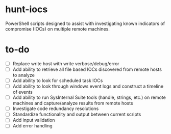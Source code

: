 # hunt-iocs
PowerShell scripts designed to assist with investigating known indicators of compromise (IOCs) on multiple remote machines.

# to-do
- [ ] Replace write host with write verbose/debug/error  
- [ ] Add ability to retrieve all file based IOCs discovered from remote hosts to analyze  
- [ ] Add ability to look for scheduled task IOCs  
- [ ] Add ability to look through windows event logs and construct a timeline of events  
- [ ] Add ability to run SysInternal Suite tools (handle, strings, etc.) on remote machines and capture/analyze results from remote hosts 
- [ ] Investigate code redundancy resolutions  
- [ ] Standardize functionality and output between current scripts  
- [ ] Add input validation  
- [ ] Add error handling 
